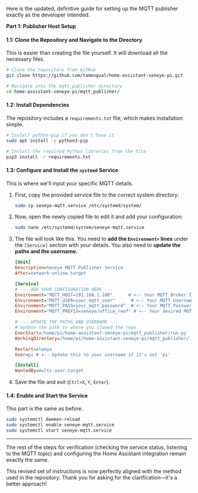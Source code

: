 Here is the updated, definitive guide for setting up the MQTT publisher exactly as the developer intended.

**Part 1: Publisher Host Setup**

#### 1.1: Clone the Repository and Navigate to the Directory

This is easier than creating the file yourself. It will download all the necessary files.

```bash
# Clone the repository from GitHub
git clone https://github.com/tamengual/home-assistant-seneye-pi.git

# Navigate into the mqtt_publisher directory
cd home-assistant-seneye-pi/mqtt_publisher/
```

#### 1.2: Install Dependencies

The repository includes a `requirements.txt` file, which makes installation simple.

```bash
# Install python-pip if you don't have it
sudo apt install -y python3-pip

# Install the required Python libraries from the file
pip3 install -r requirements.txt
```

#### 1.3: Configure and Install the `systemd` Service

This is where we'll input your specific MQTT details.

1.  First, copy the provided service file to the correct system directory:

    ```bash
    sudo cp seneye-mqtt.service /etc/systemd/system/
    ```

2.  Now, open the newly copied file to edit it and add your configuration:

    ```bash
    sudo nano /etc/systemd/system/seneye-mqtt.service
    ```

3.  The file will look like this. You need to **add the `Environment=` lines** under the `[Service]` section with your details. You also need to **update the paths and the username.**

    ```ini
    [Unit]
    Description=Seneye MQTT Publisher Service
    After=network-online.target

    [Service]
    # --- ADD YOUR CONFIGURATION HERE ---
    Environment="MQTT_HOST=192.168.1.100"      # <-- Your MQTT Broker IP
    Environment="MQTT_USER=your_mqtt_user"      # <-- Your MQTT Username
    Environment="MQTT_PASS=your_mqtt_password"  # <-- Your MQTT Password
    Environment="MQTT_PREFIX=seneye/office_reef" # <-- Your desired MQTT Prefix

    # --- UPDATE THE PATHS AND USERNAME ---
    # Update the path to where you cloned the repo
    ExecStart=/home/pi/home-assistant-seneye-pi/mqtt_publisher/run.py
    WorkingDirectory=/home/pi/home-assistant-seneye-pi/mqtt_publisher/

    Restart=always
    User=pi # <-- Update this to your username if it's not 'pi'

    [Install]
    WantedBy=multi-user.target
    ```

4.  Save the file and exit (`Ctrl+X`, `Y`, `Enter`).

#### 1.4: Enable and Start the Service

This part is the same as before.

```bash
sudo systemctl daemon-reload
sudo systemctl enable seneye-mqtt.service
sudo systemctl start seneye-mqtt.service
```

-----

The rest of the steps for verification (checking the service status, listening to the MQTT topic) and configuring the Home Assistant integration remain exactly the same.

This revised set of instructions is now perfectly aligned with the method used in the repository. Thank you for asking for the clarification—it's a better approach\!
